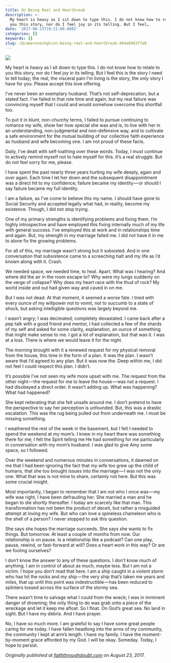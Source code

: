```yaml
---
title: On Being Real and Heartbreak
description: >-
  My heart is heavy as I sit down to type this. I do not know how to relate to
  you this story, nor do I feel joy in its telling. But I feel…
date: '2017-08-23T19:21:00.000Z'
categories: []
keywords: []
slug: /@cameroneshgh/on-being-real-and-heartbreak-404e698377a0
---
```


![](https://cdn-images-1.medium.com/max/1200/1*VIh-EfehUo3OqRL8YJsfDg.jpeg)

My heart is heavy as I sit down to type this. I do not know how to relate to you this story, nor do I feel joy in its telling. But I feel this is the story I need to tell today; the real, the visceral pain I’m living is the story, the only story I have for you. Please accept this love offering.

I’ve never been an exemplary husband. That’s not self-deprecation, but a stated fact. I’ve failed in that role time and again, but my real failure was convincing myself that I could and would somehow overcome this shortfall too.

To put it in blunt, non-churchy terms, I failed to pursue continuing to romance my wife, show her how special she was and is, to live with her in an understanding, non-judgmental and non-defensive way, and to cultivate a safe environment for the mutual building of our collective faith experience as husband and wife becoming one. I am not proud of these facts.

Daily, I’ve dealt with self-loathing over these words. Today, I must continue to actively remind myself not to hate myself for this. It’s a real struggle. But do not feel sorry for me, please.

I have spent the past nearly three years hurting my wife deeply, again and over again. Each time I let her down and the subsequent disappointment was a direct hit to my confidence; failure became my identity — or should I say failure became my full identity.

I am a failure, as I’ve come to believe this my name. I should have gone to Social Security and accepted legally what had, in reality, become my existence. Though, I did not stop trying.

One of my primary strengths is identifying problems and fixing them. I’m highly introspective and have employed this fixing internally much of my life with general success. I’ve employed this at work and in relationships time and again. But, my strength in my marriage failed me. I did not have it in me to alone fix the growing problems.

For all of this, my marriage wasn’t strong but it subsisted. And in one conversation that subsistence came to a screeching halt and my life as I’d known along with it. Crash.

We needed space, we needed time, to heal. Apart. What was I hearing? And where did the air in the room escape to? Why were my lungs suddenly on the verge of collapse? Why does my heart race with the thud of rock? My world inside and out had given way and caved in on me.

But I was not dead. At that moment, it seemed a worse fate. I tried with every ounce of my willpower not to vomit, not to succumb to a state of shock, but asking intelligible questions was largely beyond me.

I wasn’t angry; I was decimated; completely devastated. I came back after a pep talk with a good friend and mentor, I had collected a few of the shards of my self and asked for some clarity, explanation, an ounce of something that might make sense to me. I got a lot of explanation, but that was it. I was at a loss. There is where we would leave it for the night.

The morning brought with it a renewed request for my physical removal from the house, this time in the form of a plan. It was the plan. I wasn’t aware that I’d agreed to any plan. But it was now the. Deep within me, I did not feel I could respect this plan. I didn’t.

It’s possible I’ve not seen my wife more upset with me. The request from the other night — the request for me to leave the house — was not a request. I had disobeyed a direct order. It wasn’t adding up. What was happening? What had happened?

She kept reiterating that she felt unsafe around me. I don’t pretend to have the perspective to say her perception is unfounded. But, this was a drastic escalation. This was the rug being pulled out from underneath me. I must be missing something.

I weathered the rest of the week in the basement, but I felt I needed to spend the weekend at my mom’s. I knew in my heart there was something there for me; I felt the Spirit telling me He had something for me particularly in conversation with my mom’s husband. I was glad to give Amy some space, so I followed.

Over the weekend and numerous minutes in conversations, it dawned on me that I had been ignoring the fact that my wife too grew up the child of humans, that she too brought issues into the marriage — I was not the only one. What that was is not mine to share, certainly not here. But this was some crucial insight.

Most importantly, I began to remember that I am not who I once was — my wife was right, I have been defrauding her. She married a man and he began to die shortly thereafter. I today am scarcely like that man. This transformation has not been the product of deceit, but rather a misguided attempt at loving my wife. But who can love a spineless chameleon who is the shell of a person? I never stopped to ask this question.

She says she hopes the marriage succeeds. She says she wants to fix things. But tomorrow. At least a couple of months from now. Our relationship is on pause. Is a relationship like a podcast? Can one play, pause, rewind, or fast-forward at will? Does a heart work in this way? Or are we fooling ourselves?

I don’t know the answer to any of these questions. I don’t know much of anything. I am in control of about as much, maybe less. But I am not a victim. I hope you don’t read that here. I am a ship caught in a violent storm who has hit the rocks and my ship — the very ship that’s taken me years and miles, that up until this point was indestructible — has been reduced to splinters tossed across the surface of the stormy sea.

There wasn’t time to salvage what I could from the wreck; I was in imminent danger of drowning; the only thing to do was grab onto a piece of the wreckage and let it keep me afloat. So I float. On God’s great sea. No land in sight. But I have my debris. And I have prayer.

No, I have so much more. I am grateful to say I have some great people caring for me today. I have fallen headlong into the arms of my community, the community I kept at arm’s length. I have my family. I have the moment-by-moment grace afforded by my God. I will be okay. Someday. Today, I hope to persist.

_Originally published at_ [_faiththroughdoubt.com_](http://faiththroughdoubt.com/on-being-real-and-heartbreak/) _on August 23, 2017._